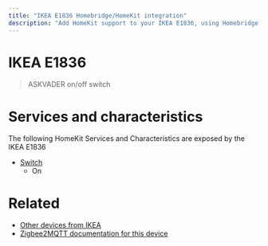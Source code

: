 ```yaml
---
title: "IKEA E1836 Homebridge/HomeKit integration"
description: "Add HomeKit support to your IKEA E1836, using Homebridge, Zigbee2MQTT and homebridge-z2m."
---
```

<!---
This file has been GENERATED using src/docgen/docgen.ts
DO NOT EDIT THIS FILE MANUALLY!
-->
# IKEA E1836
> ASKVADER on/off switch


# Services and characteristics
The following HomeKit Services and Characteristics are exposed by
the IKEA E1836

* [Switch](../../switch.md)
  * On


# Related
* [Other devices from IKEA](../index.md#ikea)
* [Zigbee2MQTT documentation for this device](https://www.zigbee2mqtt.io/devices/E1836.html)